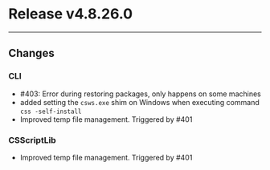 # Release v4.8.26.0

---

## Changes

### CLI

- #403: Error during restoring packages, only happens on some machines
- added setting the `csws.exe` shim on Windows when executing command `css -self-install`
- Improved temp file management. Triggered by #401

### CSScriptLib

- Improved temp file management. Triggered by #401

